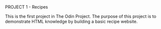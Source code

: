 PROJECT 1 - Recipes

This is the first project in The Odin Project. The purpose of this project is to demonstrate HTML knowledge by building a basic recipe website. 

